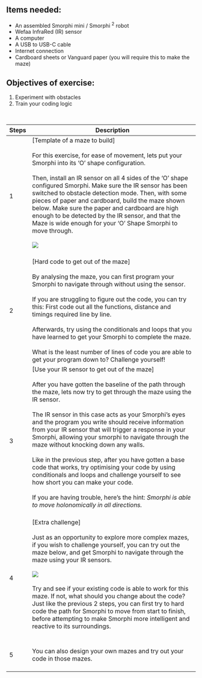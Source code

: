 ## Items needed:
* An assembled Smorphi mini / Smorphi <sup> 2</sup> robot
* Wefaa InfraRed (IR) sensor
* A computer
* A USB to USB-C cable
* Internet connection
* Cardboard sheets or Vanguard paper (you will require this to make the maze)
## Objectives of exercise:
1. Experiment with obstacles
2. Train your coding logic

<br />

Steps | Description
-- | --
1 | [Template of a maze to build]<br /><br />For this exercise, for ease of movement, lets put your Smorphi into its ‘O’ shape configuration. <br /><br />Then, install an IR sensor on all 4 sides of the ‘O’ shape configured Smorphi. Make sure the IR sensor has been switched to obstacle detection mode. Then, with some pieces of paper and cardboard, build the maze shown below. Make sure the paper and cardboard are high enough to be detected by the IR sensor, and that the Maze is wide enough for your ‘O’ Shape Smorphi to move through.<br /><br />![](https://github.com/WefaaRobotics/Smorphi-Wiki/blob/main/Robot%20exercises%20images/10/10.1.PNG)<br /><br />
2 | [Hard code to get out of the maze]<br /><br />By analysing the maze, you can first program your Smorphi to navigate through without using the sensor.<br /><br />If you are struggling to figure out the code, you can try this: First code out all the functions, distance and timings required line by line.<br /><br />Afterwards, try using the conditionals and loops that you have learned to get your Smorphi to complete the maze.<br /><br />What is the least number of lines of code you are able to get your program down to? Challenge yourself!
3 | [Use your IR sensor to get out of the maze]<br /><br />After you have gotten the baseline of the path through the maze, lets now try to get through the maze using the IR sensor. <br /><br />The IR sensor in this case acts as your Smorphi’s eyes and the program you write should receive information from your IR sensor that will trigger a response in your Smorphi, allowing your smorphi to navigate through the maze without knocking down any walls.<br /><br />Like in the previous step, after you have gotten a base code that works, try optimising your code by using conditionals and loops and challenge yourself to see how short you can make your code.<br /><br />If you are having trouble, here’s the hint: _Smorphi is able to move holonomically in all directions._<br /><br />
4 | [Extra challenge]<br /><br />Just as an opportunity to explore more complex mazes, if you wish to challenge yourself, you can try out the maze below, and get Smorphi to navigate through the maze using your IR sensors.<br /><br />![](https://github.com/WefaaRobotics/Smorphi-Wiki/blob/main/Robot%20exercises%20images/10/10.2.PNG)<br /><br />Try and see if your existing code is able to work for this maze. If not, what should you change about the code? Just like the previous 2 steps, you can first try to hard code the path for Smorphi to move from start to finish, before attempting to make Smorphi more intelligent and reactive to its surroundings.<br /><br />
5 |<br /> You can also design your own mazes and try out your code in those mazes.<br /><br />
 

